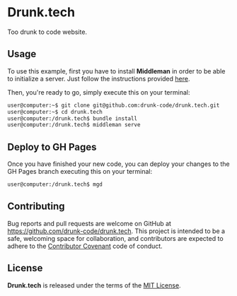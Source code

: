 # Drunk.tech

Too drunk to code website.

## Usage

To use this example, first you have to install **Middleman** in order to be able to initialize a server. Just follow the instructions provided [here](https://middlemanapp.com/basics/install).

Then, you're ready to go, simply execute this on your terminal:

```sh
user@computer:~$ git clone git@github.com:drunk-code/drunk.tech.git
user@computer:~$ cd drunk.tech
user@computer:/drunk.tech$ bundle install
user@computer:/drunk.tech$ middleman serve
```

## Deploy to GH Pages

Once you have finished your new code, you can deploy your changes to the GH Pages branch executing this on your terminal:

```sh
user@computer:/drunk.tech$ mgd
```

## Contributing

Bug reports and pull requests are welcome on GitHub at https://github.com/drunk-code/drunk.tech. This project is intended to be a safe, welcoming space for collaboration, and contributors are expected to adhere to the [Contributor Covenant](http://contributor-covenant.org) code of conduct.

## License

**Drunk.tech** is released under the terms of the [MIT License](http://opensource.org/licenses/MIT).

